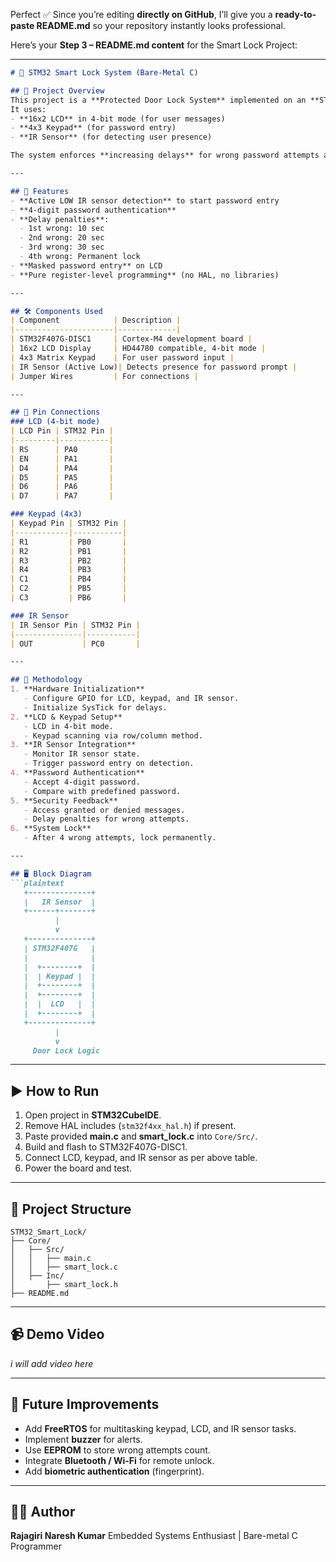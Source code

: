 Perfect ✅
Since you’re editing **directly on GitHub**, I’ll give you a **ready-to-paste README.md** so your repository instantly looks professional.

Here’s your **Step 3 – README.md content** for the Smart Lock Project:

---

````markdown
# 🔐 STM32 Smart Lock System (Bare-Metal C)

## 📌 Project Overview
This project is a **Protected Door Lock System** implemented on an **STM32F407G-DISC1** board, programmed in **pure bare-metal C** (no HAL, no RTOS in this version).  
It uses:
- **16x2 LCD** in 4-bit mode (for user messages)
- **4x3 Keypad** (for password entry)
- **IR Sensor** (for detecting user presence)

The system enforces **increasing delays** for wrong password attempts and locks completely after 4 failed tries.

---

## 🎯 Features
- **Active LOW IR sensor detection** to start password entry
- **4-digit password authentication**
- **Delay penalties**:
  - 1st wrong: 10 sec
  - 2nd wrong: 20 sec
  - 3rd wrong: 30 sec
  - 4th wrong: Permanent lock
- **Masked password entry** on LCD
- **Pure register-level programming** (no HAL, no libraries)

---

## 🛠 Components Used
| Component            | Description |
|----------------------|-------------|
| STM32F407G-DISC1     | Cortex-M4 development board |
| 16x2 LCD Display     | HD44780 compatible, 4-bit mode |
| 4x3 Matrix Keypad    | For user password input |
| IR Sensor (Active Low)| Detects presence for password prompt |
| Jumper Wires         | For connections |

---

## 🔌 Pin Connections
### LCD (4-bit mode)
| LCD Pin | STM32 Pin |
|---------|-----------|
| RS      | PA0       |
| EN      | PA1       |
| D4      | PA4       |
| D5      | PA5       |
| D6      | PA6       |
| D7      | PA7       |

### Keypad (4x3)
| Keypad Pin | STM32 Pin |
|------------|-----------|
| R1         | PB0       |
| R2         | PB1       |
| R3         | PB2       |
| R4         | PB3       |
| C1         | PB4       |
| C2         | PB5       |
| C3         | PB6       |

### IR Sensor
| IR Sensor Pin | STM32 Pin |
|---------------|-----------|
| OUT           | PC0       |

---

## 🧠 Methodology
1. **Hardware Initialization**
   - Configure GPIO for LCD, keypad, and IR sensor.
   - Initialize SysTick for delays.
2. **LCD & Keypad Setup**
   - LCD in 4-bit mode.
   - Keypad scanning via row/column method.
3. **IR Sensor Integration**
   - Monitor IR sensor state.
   - Trigger password entry on detection.
4. **Password Authentication**
   - Accept 4-digit password.
   - Compare with predefined password.
5. **Security Feedback**
   - Access granted or denied messages.
   - Delay penalties for wrong attempts.
6. **System Lock**
   - After 4 wrong attempts, lock permanently.

---

## 🖥 Block Diagram
```plaintext
   +--------------+
   |   IR Sensor  |
   +------+-------+
          |
          v
   +--------------+
   | STM32F407G   |
   |              |
   |  +--------+  |
   |  | Keypad |  |
   |  +--------+  |
   |  +--------+  |
   |  |  LCD   |  |
   |  +--------+  |
   +--------------+
          |
          v
     Door Lock Logic
````

---

## ▶ How to Run

1. Open project in **STM32CubeIDE**.
2. Remove HAL includes (`stm32f4xx_hal.h`) if present.
3. Paste provided **main.c** and **smart\_lock.c** into `Core/Src/`.
4. Build and flash to STM32F407G-DISC1.
5. Connect LCD, keypad, and IR sensor as per above table.
6. Power the board and test.

---

## 📂 Project Structure

```
STM32_Smart_Lock/
├── Core/
│   ├── Src/
│   │   ├── main.c
│   │   ├── smart_lock.c
│   ├── Inc/
│       ├── smart_lock.h
├── README.md
```

---

## 📹 Demo Video

*i will add video here*

---

## 📌 Future Improvements

* Add **FreeRTOS** for multitasking keypad, LCD, and IR sensor tasks.
* Implement **buzzer** for alerts.
* Use **EEPROM** to store wrong attempts count.
* Integrate **Bluetooth / Wi-Fi** for remote unlock.
* Add **biometric authentication** (fingerprint).

---

## 👨‍💻 Author

**Rajagiri Naresh Kumar**
Embedded Systems Enthusiast | Bare-metal C Programmer
